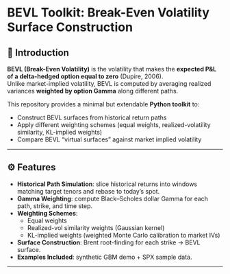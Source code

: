 # BEVL Toolkit: Break-Even Volatility Surface Construction

## 📖 Introduction
**BEVL (Break-Even Volatility)** is the volatility that makes the **expected P&L of a delta-hedged option equal to zero** (Dupire, 2006).  
Unlike market-implied volatility, BEVL is computed by averaging realized variances **weighted by option Gamma** along different paths.

This repository provides a minimal but extendable **Python toolkit** to:
- Construct BEVL surfaces from historical return paths
- Apply different weighting schemes (equal weights, realized-volatility similarity, KL-implied weights)
- Compare BEVL “virtual surfaces” against market implied volatility

---

## ⚙️ Features
- **Historical Path Simulation**: slice historical returns into windows matching target tenors and rebase to today’s spot.  
- **Gamma Weighting**: compute Black–Scholes dollar Gamma for each path, strike, and time step.  
- **Weighting Schemes**:  
  - Equal weights  
  - Realized-vol similarity weights (Gaussian kernel)  
  - KL-implied weights (weighted Monte Carlo calibration to market IVs)  
- **Surface Construction**: Brent root-finding for each strike → BEVL surface.  
- **Examples Included**: synthetic GBM demo + SPX sample data.

---
